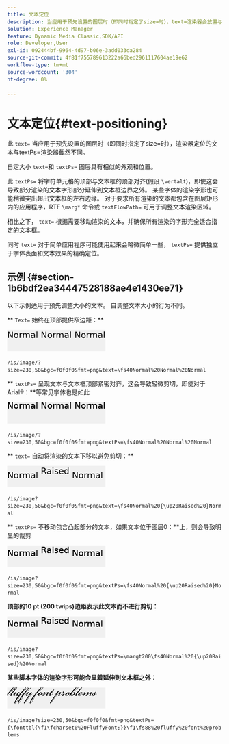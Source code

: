 ```yaml
---
title: 文本定位
description: 当应用于预先设置的图层时（即同时指定了size=时），text=渲染器会放置与textPs=渲染器截然不同的文本。
solution: Experience Manager
feature: Dynamic Media Classic,SDK/API
role: Developer,User
exl-id: 092444bf-9964-4d97-b06e-3add033da284
source-git-commit: 4f81f755789613222a66bed2961117604ae19e62
workflow-type: tm+mt
source-wordcount: '304'
ht-degree: 0%

---
```


# 文本定位{#text-positioning}

此 `text=` 当应用于预先设置的图层时（即同时指定了size=时），渲染器定位的文本与textPs=渲染器截然不同。

自定大小 `text=`和 `textPs=` 图层具有相似的外观和位置。

此 `textPs=` 将字符单元格的顶部与文本框的顶部对齐(假设 `\vertalt`)，即使这会导致部分渲染的文本字形部分延伸到文本框边界之外。 某些字体的渲染字形也可能稍微突出超出文本框的左右边缘。 对于要求所有渲染的文本都包含在图层矩形内的应用程序，RTF `\marg*` 命令或 `textFlowPath=` 可用于调整文本渲染区域。

相比之下， `text=` 根据需要移动渲染的文本，并确保所有渲染的字形完全适合指定的文本框。

同时 `text=` 对于简单应用程序可能使用起来会略微简单一些， `textPs=` 提供独立于字体表面和文本效果的精确定位。

## 示例 {#section-1b6bdf2ea34447528188ae4e1430ee71}

以下示例适用于预先调整大小的文本。 自调整文本大小的行为不同。

** `Text=` 始终在顶部提供窄边距：**

![文本定位示例一个图像](assets/tp01.png)

`/is/image/?size=230,50&bgc=f0f0f0&fmt=png&text=\fs40Normal%20Normal%20Normal`

** `textPs=` 呈现文本与文本框顶部紧密对齐，这会导致轻微剪切，即使对于Arial®：**等常见字体也是如此

![文本定位示例二图像](assets/tp02.png)

`/is/image/?size=230,50&bgc=f0f0f0&fmt=png&textPs=\fs40Normal%20Normal%20Normal`

** `text=` 自动将渲染的文本下移以避免剪切：**

![文本定位示例三图像](assets/tp03.png)

`/is/image?size=230,50&bgc=f0f0f0&fmt=png&text=\fs40Normal%20{\up20Raised%20}Normal`

** `textPs=` 不移动包含凸起部分的文本，如果文本位于图层0：**上，则会导致明显的裁剪

![文本定位示例四图像](assets/tp04.png)

`/is/image?size=230,50&bgc=f0f0f0&fmt=png&textPs=\fs40Normal%20{\up20Raised%20}Normal`

**顶部的10 pt (200 twips)边距表示此文本而不进行剪切：**

![文本定位示例五幅图像](assets/tp05.png)

`/is/image?size=230,50&bgc=f0f0f0&fmt=png&textPs=\margt200\fs40Normal%20{\up20Raised}%20Normal`

**某些脚本字体的渲染字形可能会显着延伸到文本框之外：**

![文本定位示例六幅图像](assets/tp06.png)

`/is/image?size=230,50&bgc=f0f0f0&fmt=png&textPs={\fonttbl{\f1\fcharset0%20FluffyFont;}}\f1\fs88%20fluffy%20font%20problems`
